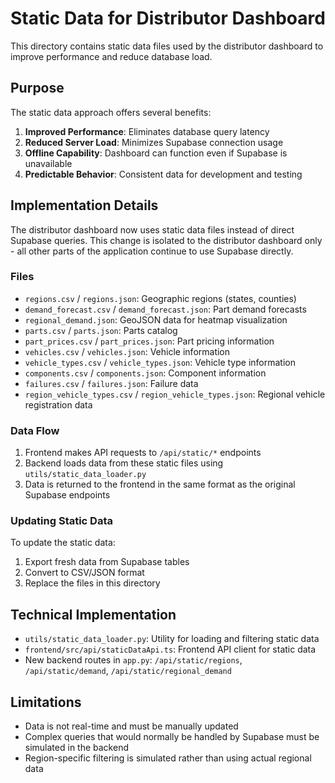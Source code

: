 # Static Data for Distributor Dashboard

This directory contains static data files used by the distributor dashboard to improve performance and reduce database load.

## Purpose

The static data approach offers several benefits:
1. **Improved Performance**: Eliminates database query latency
2. **Reduced Server Load**: Minimizes Supabase connection usage
3. **Offline Capability**: Dashboard can function even if Supabase is unavailable
4. **Predictable Behavior**: Consistent data for development and testing

## Implementation Details

The distributor dashboard now uses static data files instead of direct Supabase queries. This change is isolated to the distributor dashboard only - all other parts of the application continue to use Supabase directly.

### Files

- `regions.csv` / `regions.json`: Geographic regions (states, counties)
- `demand_forecast.csv` / `demand_forecast.json`: Part demand forecasts
- `regional_demand.json`: GeoJSON data for heatmap visualization
- `parts.csv` / `parts.json`: Parts catalog
- `part_prices.csv` / `part_prices.json`: Part pricing information
- `vehicles.csv` / `vehicles.json`: Vehicle information
- `vehicle_types.csv` / `vehicle_types.json`: Vehicle type information
- `components.csv` / `components.json`: Component information
- `failures.csv` / `failures.json`: Failure data
- `region_vehicle_types.csv` / `region_vehicle_types.json`: Regional vehicle registration data

### Data Flow

1. Frontend makes API requests to `/api/static/*` endpoints
2. Backend loads data from these static files using `utils/static_data_loader.py`
3. Data is returned to the frontend in the same format as the original Supabase endpoints

### Updating Static Data

To update the static data:
1. Export fresh data from Supabase tables
2. Convert to CSV/JSON format
3. Replace the files in this directory

## Technical Implementation

- `utils/static_data_loader.py`: Utility for loading and filtering static data
- `frontend/src/api/staticDataApi.ts`: Frontend API client for static data
- New backend routes in `app.py`: `/api/static/regions`, `/api/static/demand`, `/api/static/regional_demand`

## Limitations

- Data is not real-time and must be manually updated
- Complex queries that would normally be handled by Supabase must be simulated in the backend
- Region-specific filtering is simulated rather than using actual regional data 